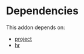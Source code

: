 # Dependencies

This addon depends on:

- [project](https://github.com/bringout/oca-ocb-project/tree/0d1c7433d529f82be405546874765eaabd2dfdb6/odoo-bringout-oca-ocb-project)
- [hr](https://github.com/bringout/oca-ocb-hr/tree/f98b49b539eee9e50a57b2cbab9546577b4c3681/odoo-bringout-oca-ocb-hr)
